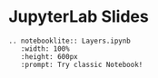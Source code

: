 # JupyterLab Slides

```{eval-rst}
.. notebooklite:: Layers.ipynb
   :width: 100%
   :height: 600px
   :prompt: Try classic Notebook!
```
